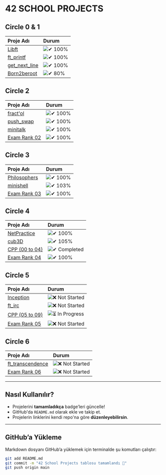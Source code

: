 # **42 SCHOOL PROJECTS**

## **Circle 0 & 1**
| Proje Adı | Durum |
| :- | :- |
| [Libft](#) | ![✔ 100%](https://github.com/hkocan/42_SCHOOL_PROJECTS/tree/libft) |
| [ft_printf](#) | ![✔ 100%](https://github.com/hkocan/42_SCHOOL_PROJECTS/tree/printf)	|
| [get_next_line](#) | ![✔ 100%](https://github.com/hkocan/42_SCHOOL_PROJECTS/tree/get_next_line) |
| [Born2beroot](#) | ![✔ 80%](https://custom-icon-badges.demolab.com/badge/✔%2080-017520.svg?&style=for-the-badge&color=018f27) |

## **Circle 2**
| Proje Adı | Durum |
| :- | :- |
| [fract'ol](#) | ![✔ 100%](https://custom-icon-badges.demolab.com/badge/✔%20100-02b331.svg?&style=for-the-badge&color=018f27) |
| [push_swap](#) | ![✔ 100%](https://custom-icon-badges.demolab.com/badge/✔%20100-02b331.svg?&style=for-the-badge&color=018f27) |
| [minitalk](#) | ![✔ 100%](https://custom-icon-badges.demolab.com/badge/✔%20100-02b331.svg?&style=for-the-badge&color=018f27) |
| [Exam Rank 02](#) | ![✔ 100%](https://custom-icon-badges.demolab.com/badge/✔%20100-02b331.svg?&style=for-the-badge&color=018f27) |

## **Circle 3**
| Proje Adı | Durum |
| :- | :- |
| [Philosophers](#) | ![✔ 100%](https://custom-icon-badges.demolab.com/badge/✔%20100-02b331.svg?&style=for-the-badge&color=018f27) |
| [minishell](#) | ![✔ 103%](https://custom-icon-badges.demolab.com/badge/✔%20103-02b331.svg?&style=for-the-badge&color=018f27) |
| [Exam Rank 03](#) | ![✔ 100%](https://custom-icon-badges.demolab.com/badge/✔%20100-02b331.svg?&style=for-the-badge&color=018f27) |

## **Circle 4**
| Proje Adı | Durum |
| :- | :- |
| [NetPractice](#) | ![✔ 100%](https://custom-icon-badges.demolab.com/badge/✔%20100-02b331.svg?&style=for-the-badge&color=018f27) |
| [cub3D](#) | ![✔ 105%](https://custom-icon-badges.demolab.com/badge/✔%20105-02b331.svg?&style=for-the-badge&color=018f27) |
| [CPP (00 to 04)](#) | ![✔ Completed](https://custom-icon-badges.demolab.com/badge/✔%20Completed-02b331.svg?&style=for-the-badge&color=7E0080) |
| [Exam Rank 04](#) | ![✔ 100%](https://custom-icon-badges.demolab.com/badge/✔%20100-02b331.svg?&style=for-the-badge&color=018f27) |

## **Circle 5**
| Proje Adı | Durum |
| :- | :- |
| [Inception](#) | ![❌ Not Started](https://custom-icon-badges.demolab.com/badge/Not%20Started-red.svg?&style=for-the-badge&color=c42404) |
| [ft_irc](#) | ![❌ Not Started](https://custom-icon-badges.demolab.com/badge/Not%20Started-red.svg?&style=for-the-badge&color=c42404) |
| [CPP (05 to 09)](#) | ![⏳ In Progress](https://custom-icon-badges.demolab.com/badge/In%20Progress-yellow.svg?&style=for-the-badge&color=f5a623) |
| [Exam Rank 05](#) | ![❌ Not Started](https://custom-icon-badges.demolab.com/badge/Not%20Started-red.svg?&style=for-the-badge&color=c42404) |

## **Circle 6**
| Proje Adı | Durum |
| :- | :- |
| [ft_transcendence](#) | ![❌ Not Started](https://custom-icon-badges.demolab.com/badge/Not%20Started-red.svg?&style=for-the-badge&color=c42404) |
| [Exam Rank 06](#) | ![❌ Not Started](https://custom-icon-badges.demolab.com/badge/Not%20Started-red.svg?&style=for-the-badge&color=c42404) |

---

## **Nasıl Kullanılır?**
- Projelerini **tamamladıkça** badge’leri güncelle!
- GitHub'da `README.md` olarak ekle ve takip et.
- Projelerin linklerini kendi repo'na göre **düzenleyebilirsin**.

---

## **GitHub’a Yükleme**
Markdown dosyanı GitHub’a yüklemek için terminalde şu komutları çalıştır:

```sh
git add README.md
git commit -m "42 School Projects tablosu tamamlandı 🎯"
git push origin main
